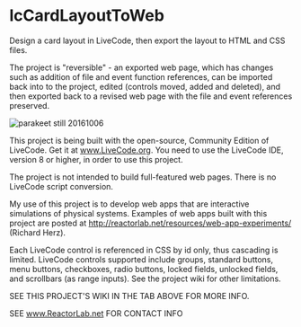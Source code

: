 # lcCardLayoutToWeb
Design a card layout in LiveCode, then export the layout to HTML and CSS files. 

The project is "reversible" - an exported web page, which has changes such as addition of file and event function references, can be imported back into to the project, edited (controls moved, added and deleted), and then exported back to a revised web page with the file and event references preserved.

![parakeet still 20161006](http://reactorlab.net/graphics/github_media/parakeet_20161007a.png)

This project is being built with the open-source, Community Edition of LiveCode. Get it at www.LiveCode.org. You need to use the LiveCode IDE, version 8 or higher, in order to use this project.

The project is not intended to build full-featured web pages. There is no LiveCode script conversion.

My use of this project is to develop web apps that are interactive simulations of physical systems. Examples of web apps built with this project are posted at http://reactorlab.net/resources/web-app-experiments/ (Richard Herz).

Each LiveCode control is referenced in CSS by id only, thus cascading is limited. LiveCode controls supported include groups, standard buttons, menu buttons, checkboxes, radio buttons, locked fields, unlocked fields, and scrollbars (as range inputs). See the project wiki for other limitations.

SEE THIS PROJECT'S WIKI IN THE TAB ABOVE FOR MORE INFO. 

SEE www.ReactorLab.net FOR CONTACT INFO 
